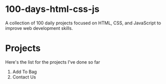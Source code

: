 # 100-days-html-css-js

A collection of 100 daily projects focused on HTML, CSS, and JavaScript to improve web development skills.

# Projects

Here's the list for the projects I've done so far

  1. Add To Bag
  2. Contact Us
